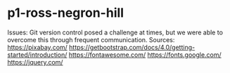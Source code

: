 # p1-ross-negron-hill
Issues: Git version control posed a challenge at times, but we were able to overcome this through frequent communication.
Sources: https://pixabay.com/
https://getbootstrap.com/docs/4.0/getting-started/introduction/
https://fontawesome.com/
https://fonts.google.com/
https://jquery.com/